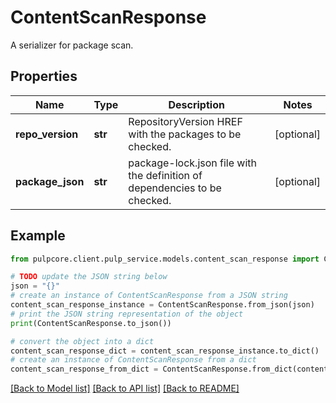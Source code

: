 # ContentScanResponse

A serializer for package scan.

## Properties

Name | Type | Description | Notes
------------ | ------------- | ------------- | -------------
**repo_version** | **str** | RepositoryVersion HREF with the packages to be checked. | [optional] 
**package_json** | **str** | package-lock.json file with the definition of dependencies to be checked. | [optional] 

## Example

```python
from pulpcore.client.pulp_service.models.content_scan_response import ContentScanResponse

# TODO update the JSON string below
json = "{}"
# create an instance of ContentScanResponse from a JSON string
content_scan_response_instance = ContentScanResponse.from_json(json)
# print the JSON string representation of the object
print(ContentScanResponse.to_json())

# convert the object into a dict
content_scan_response_dict = content_scan_response_instance.to_dict()
# create an instance of ContentScanResponse from a dict
content_scan_response_from_dict = ContentScanResponse.from_dict(content_scan_response_dict)
```
[[Back to Model list]](../README.md#documentation-for-models) [[Back to API list]](../README.md#documentation-for-api-endpoints) [[Back to README]](../README.md)


